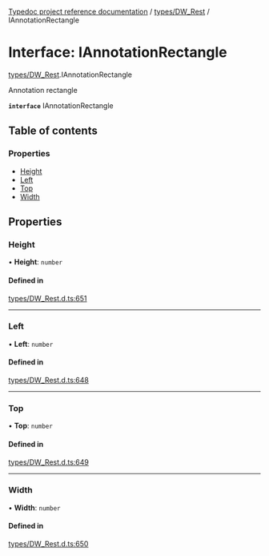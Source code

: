 [Typedoc project reference documentation](../README.md) / [types/DW_Rest](../modules/types_dw_rest.md) / IAnnotationRectangle

# Interface: IAnnotationRectangle

[types/DW_Rest](../modules/types_dw_rest.md).IAnnotationRectangle

Annotation rectangle

**`interface`** IAnnotationRectangle

## Table of contents

### Properties

- [Height](types_dw_rest.iannotationrectangle.md#height)
- [Left](types_dw_rest.iannotationrectangle.md#left)
- [Top](types_dw_rest.iannotationrectangle.md#top)
- [Width](types_dw_rest.iannotationrectangle.md#width)

## Properties

### Height

• **Height**: `number`

#### Defined in

[types/DW_Rest.d.ts:651](https://github.com/DocuWare/REST-Sample-TS/blob/beb3ada/src/types/DW_Rest.d.ts#L651)

___

### Left

• **Left**: `number`

#### Defined in

[types/DW_Rest.d.ts:648](https://github.com/DocuWare/REST-Sample-TS/blob/beb3ada/src/types/DW_Rest.d.ts#L648)

___

### Top

• **Top**: `number`

#### Defined in

[types/DW_Rest.d.ts:649](https://github.com/DocuWare/REST-Sample-TS/blob/beb3ada/src/types/DW_Rest.d.ts#L649)

___

### Width

• **Width**: `number`

#### Defined in

[types/DW_Rest.d.ts:650](https://github.com/DocuWare/REST-Sample-TS/blob/beb3ada/src/types/DW_Rest.d.ts#L650)
